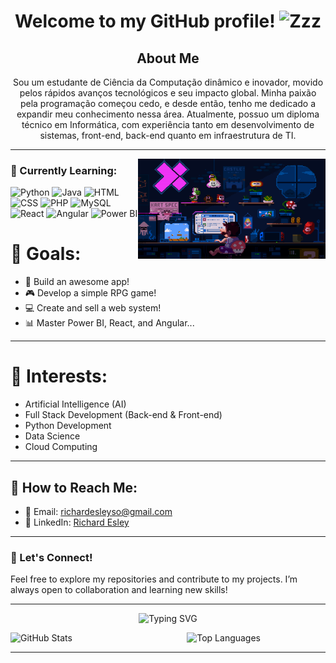 <h1 align="center" > Welcome to my GitHub profile! <img src="https://raw.githubusercontent.com/Tarikul-Islam-Anik/Animated-Fluent-Emojis/master/Emojis/Smilies/Zzz.png" alt="Zzz" width="30" height="30" /></h1>

<h2 align="center">About Me</h2>

<p align="center" border="0"> Sou um estudante de Ciência da Computação dinâmico e inovador, movido pelos rápidos avanços tecnológicos e seu impacto global. Minha paixão pela programação começou cedo, e desde então, tenho me dedicado a expandir meu conhecimento nessa área. Atualmente, possuo um diploma técnico em Informática, com experiência tanto em desenvolvimento de sistemas, front-end, back-end quanto em infraestrutura de TI.

---

<img align="right" alt="Gif of a Cat Reading a Book" width="300px" height="160px" src="./src/img/header-image.gif">

### 🌱 Currently Learning:

![Python](https://img.shields.io/badge/Python-3776AB?style=for-the-badge&logo=python&logoColor=white)
![Java](https://img.shields.io/badge/Java-ED8B00?style=for-the-badge&logo=java&logoColor=white)
![HTML](https://img.shields.io/badge/HTML-E34F26?style=for-the-badge&logo=html5&logoColor=white)
![CSS](https://img.shields.io/badge/CSS-1572B6?style=for-the-badge&logo=css3&logoColor=white)
![PHP](https://img.shields.io/badge/PHP-777BB4?style=for-the-badge&logo=php&logoColor=white)
![MySQL](https://img.shields.io/badge/MySQL-4479A1?style=for-the-badge&logo=mysql&logoColor=white)
![React](https://img.shields.io/badge/React-61DAFB?style=for-the-badge&logo=react&logoColor=black)
![Angular](https://img.shields.io/badge/Angular-DD0031?style=for-the-badge&logo=angular&logoColor=white)
![Power BI](https://img.shields.io/badge/PowerBI-F2C811?style=for-the-badge&logo=powerbi&logoColor=black)

<h1>🎯 Goals:</h1> 

- 🚀 Build an awesome app!
- 🎮 Develop a simple RPG game!
- 💻 Create and sell a web system!
- 📊 Master Power BI, React, and Angular...

---

<h1>🧩 Interests:</h1> 

- Artificial Intelligence (AI)
- Full Stack Development (Back-end & Front-end)
- Python Development
- Data Science
- Cloud Computing

---

## 🚀 How to Reach Me:

- 📧 Email: [richardesleyso@gmail.com](mailto:richardesleyso@gmail.com)
- 📖 LinkedIn: [Richard Esley](https://www.linkedin.com/in/richardesley)

---

### 🔗 Let's Connect!

Feel free to explore my repositories and contribute to my projects. I’m always open to collaboration and learning new skills!

---

<div style="text-align: center;" align="center">

![Typing SVG](https://readme-typing-svg.herokuapp.com?font=Fira+Code&size=24&duration=4000&color=F75C7E&center=true&vCenter=true&width=450&lines=Hello,+I'm+Richard+Esley;Welcome+to+my+GitHub+profile!;I'm+a+Computer+Science+Student)
  
</div>

<div style="display: flex; justify-content: space-between;">
    <img src="https://github-readme-stats.vercel.app/api?username=RDEsley&show_icons=true&theme=radical" alt="GitHub Stats" style="width: 49%;">
    <img src="https://github-readme-stats.vercel.app/api/top-langs/?username=RDEsley&layout=compact&theme=radical" alt="Top Languages" style="width: 44%;">
</div>

---

<!-- <picture align="center">
  <source media="(prefers-color-scheme: dark)" srcset="https://raw.githubusercontent.com/RDEsley/RDEsley/output/github-contribution-grid-snake-dark.svg">
  <source media="(prefers-color-scheme: light)" srcset="https://raw.githubusercontent.com/RDEsley/RDEsley/output/github-contribution-grid-snake-dark.svg">
  <img align="center" alt="github contribution grid snake animation" src="https://raw.githubusercontent.com/RDEsley/RDEsley/output/github-contribution-grid-snake.svg">
</picture> -->
